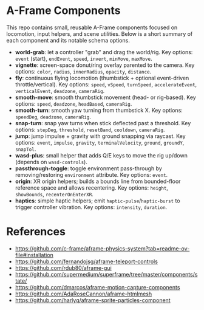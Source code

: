 # A-Frame Components

This repo contains small, reusable A-Frame components focused on locomotion, input helpers, and scene utilities. Below is a short summary of each component and its notable schema options.


- **world-grab**: let a controller "grab" and drag the world/rig. Key options: `event` (start), `endEvent`, `speed`, `invert`, `minMove`, `maxMove`.
- **vignette**: screen-space donut/ring overlay parented to the camera. Key options: `color`, `radius`, `innerRadius`, `opacity`, `distance`.
- **fly**: continuous flying locomotion (thumbstick + optional event-driven throttle/vertical). Key options: `speed`, `vSpeed`, `turnSpeed`, `accelerateEvent`, `verticalEvent`, `deadzone`, `cameraRig`.
- **smooth-move**: smooth thumbstick movement (head- or rig-based). Key options: `speed`, `deadzone`, `headBased`, `cameraRig`.
- **smooth-turn**: smooth yaw turning from thumbstick X. Key options: `speedDeg`, `deadzone`, `cameraRig`.
- **snap-turn**: snap yaw turns when stick deflected past a threshold. Key options: `stepDeg`, `threshold`, `resetBand`, `cooldown`, `cameraRig`.
- **jump**: jump impulse + gravity with ground snapping via raycast. Key options: `event`, `impulse`, `gravity`, `terminalVelocity`, `ground`, `groundY`, `snapTol`.
- **wasd-plus**: small helper that adds Q/E keys to move the rig up/down (depends on `wasd-controls`).
- **passthrough-toggle**: toggle environment pass-through by removing/restoring `environment` attribute. Key options: `event`.
- **origin**: XR origin helpers; builds a bounds line from bounded-floor reference space and allows recentering. Key options: `height`, `showBounds`, `recenterOnEnterXR`.
- **haptics**: simple haptic helpers; emit `haptic-pulse`/`haptic-burst` to trigger controller vibration. Key options: `intensity`, `duration`.

# References
- https://github.com/c-frame/aframe-physics-system?tab=readme-ov-file#installation
- https://github.com/fernandojsg/aframe-teleport-controls
- https://github.com/rdub80/aframe-gui
- https://github.com/supermedium/superframe/tree/master/components/state/
- https://github.com/dmarcos/aframe-motion-capture-components
- https://github.com/AdaRoseCannon/aframe-htmlmesh
- https://github.com/harlyq/aframe-sprite-particles-component